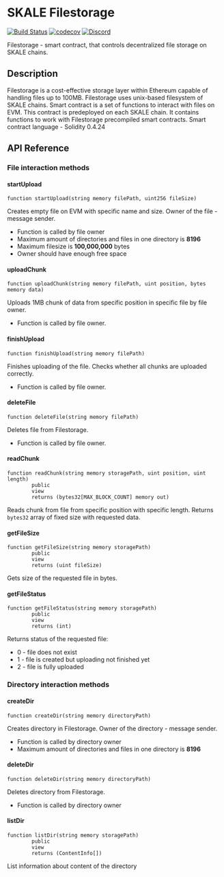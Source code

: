 # SKALE Filestorage

[![Build Status](https://travis-ci.com/skalenetwork/filestorage.js.svg?branch=develop)](https://travis-ci.com/skalenetwork/filestorage.js)
[![codecov](https://codecov.io/gh/skalenetwork/filestorage/branch/develop/graph/badge.svg?token=2wkF3kZTXh)](https://codecov.io/gh/skalenetwork/filestorage)
[![Discord](https://img.shields.io/discord/534485763354787851.svg)](https://discord.gg/vvUtWJB)

Filestorage - smart contract, that controls decentralized file storage on SKALE chains.

## Description

Filestorage is a cost-effective storage layer within Ethereum capable of handling files up to 100MB. Filestorage uses unix-based filesystem of 
SKALE chains. Smart contract is a set of functions to interact with files on EVM. This contract is predeployed on each SKALE chain. It contains functions to 
work with Filestorage precompiled smart contracts. Smart contract language - Solidity 0.4.24

## API Reference
### File interaction methods
#### startUpload

```solidity
function startUpload(string memory filePath, uint256 fileSize)
```
Creates empty file on EVM with specific name and size. Owner of the file - message sender. 
* Function is called by file owner
* Maximum amount of directories and files in one directory is **8196**
* Maximum filesize is **100,000,000** bytes
* Owner should have enough free space

#### uploadChunk

```solidity
function uploadChunk(string memory filePath, uint position, bytes memory data)
```
Uploads 1MB chunk of data from specific position in specific file by file owner.
* Function is called by file owner.

#### finishUpload

```solidity
function finishUpload(string memory filePath)
```
Finishes uploading of the file. Checks whether all chunks are uploaded correctly.
* Function is called by file owner.

#### deleteFile

```solidity
function deleteFile(string memory filePath)
```
Deletes file from Filestorage.
* Function is called by file owner.

#### readChunk

```solidity
function readChunk(string memory storagePath, uint position, uint length)
        public
        view
        returns (bytes32[MAX_BLOCK_COUNT] memory out)
```
Reads chunk from file from specific position with specific length. Returns `bytes32` array of fixed size with requested data.

#### getFileSize

```solidity
function getFileSize(string memory storagePath) 
        public 
        view 
        returns (uint fileSize)
```
Gets size of the requested file in bytes.

#### getFileStatus

```solidity
function getFileStatus(string memory storagePath) 
        public 
        view 
        returns (int)
``` 
Returns status of the requested file:
* 0 - file does not exist
* 1 - file is created but uploading not finished yet
* 2 - file is fully uploaded

### Directory interaction methods

#### createDir

```solidity
function createDir(string memory directoryPath)
```
Creates directory in Filestorage. Owner of the directory - message sender. 
* Function is called by directory owner
* Maximum amount of directories and files in one directory is **8196**

#### deleteDir

```solidity
function deleteDir(string memory directoryPath)
```
Deletes directory from Filestorage.
* Function is called by directory owner

#### listDir

```solidity
function listDir(string memory storagePath) 
        public 
        view 
        returns (ContentInfo[])
```
List information about content of the directory
